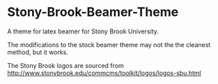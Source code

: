 # Stony-Brook-Beamer-Theme
A theme for latex beamer for Stony Brook University. 


The modifications to the stock beamer theme may not the the cleanest method, but it works. 

The Stony Brook logos are sourced from http://www.stonybrook.edu/commcms/toolkit/logos/logos-sbu.html
